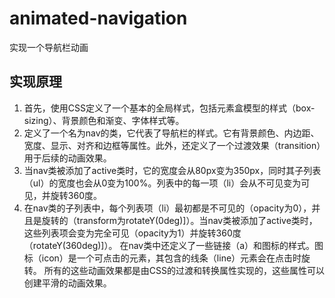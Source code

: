# animated-navigation
实现一个导航栏动画

## 实现原理
1. 首先，使用CSS定义了一个基本的全局样式，包括元素盒模型的样式（box-sizing）、背景颜色和渐变、字体样式等。
2. 定义了一个名为nav的类，它代表了导航栏的样式。它有背景颜色、内边距、宽度、显示、对齐和边框等属性。此外，还定义了一个过渡效果（transition）用于后续的动画效果。
3. 当nav类被添加了active类时，它的宽度会从80px变为350px，同时其子列表（ul）的宽度也会从0变为100%。列表中的每一项（li）会从不可见变为可见，并旋转360度。
4. 在nav类的子列表中，每个列表项（li）最初都是不可见的（opacity为0），并且是旋转的（transform为rotateY(0deg)]）。当nav类被添加了active类时，这些列表项会变为完全可见（opacity为1）并旋转360度（rotateY(360deg)]）。
在nav类中还定义了一些链接（a）和图标的样式。图标（icon）是一个可点击的元素，其包含的线条（line）元素会在点击时旋转。
所有的这些动画效果都是由CSS的过渡和转换属性实现的，这些属性可以创建平滑的动画效果。
